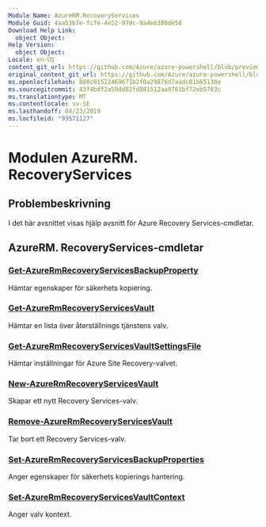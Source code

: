```yaml
---
Module Name: AzureRM.RecoveryServices
Module Guid: 4aa53b7e-fcfe-4e22-979c-9a4e6380de58
Download Help Link:
  object Object: 
Help Version:
  object Object: 
Locale: en-US
content_git_url: https://github.com/Azure/azure-powershell/blob/preview/src/ResourceManager/RecoveryServices/Commands.RecoveryServices/help/AzureRM.RecoveryServices.md
original_content_git_url: https://github.com/Azure/azure-powershell/blob/preview/src/ResourceManager/RecoveryServices/Commands.RecoveryServices/help/AzureRM.RecoveryServices.md
ms.openlocfilehash: 880c91522469671b2f0a29876d7aadc81b65130e
ms.sourcegitcommit: 43f4bdf2a59dd82fd881512aa9761bf72eb5703c
ms.translationtype: MT
ms.contentlocale: sv-SE
ms.lasthandoff: 04/23/2019
ms.locfileid: "93571127"
---
```

# Modulen AzureRM. RecoveryServices
## Problembeskrivning
I det här avsnittet visas hjälp avsnitt för Azure Recovery Services-cmdletar.

## AzureRM. RecoveryServices-cmdletar
### [Get-AzureRmRecoveryServicesBackupProperty](Get-AzureRmRecoveryServicesBackupProperty.md)
Hämtar egenskaper för säkerhets kopiering.

### [Get-AzureRmRecoveryServicesVault](Get-AzureRmRecoveryServicesVault.md)
Hämtar en lista över återställnings tjänstens valv.

### [Get-AzureRmRecoveryServicesVaultSettingsFile](Get-AzureRmRecoveryServicesVaultSettingsFile.md)
Hämtar inställningar för Azure Site Recovery-valvet.

### [New-AzureRmRecoveryServicesVault](New-AzureRmRecoveryServicesVault.md)
Skapar ett nytt Recovery Services-valv.

### [Remove-AzureRmRecoveryServicesVault](Remove-AzureRmRecoveryServicesVault.md)
Tar bort ett Recovery Services-valv.

### [Set-AzureRmRecoveryServicesBackupProperties](Set-AzureRmRecoveryServicesBackupProperties.md)
Anger egenskaper för säkerhets kopierings hantering.

### [Set-AzureRmRecoveryServicesVaultContext](Set-AzureRmRecoveryServicesVaultContext.md)
Anger valv kontext.

